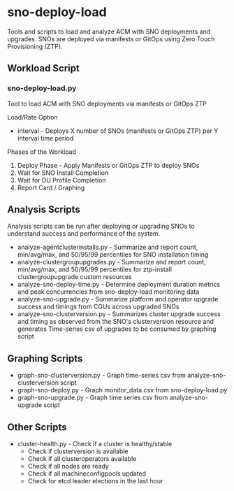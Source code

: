 # sno-deploy-load

Tools and scripts to load and analyze ACM with SNO deployments and upgrades. SNOs are deployed via manifests or GitOps
using Zero Touch Provisioning (ZTP).

## Workload Script

### sno-deploy-load.py

Tool to load ACM with SNO deployments via manifests or GitOps ZTP

Load/Rate Option

* interval - Deploys X number of SNOs (manifests or GitOps ZTP) per Y interval time period

Phases of the Workload

1. Deploy Phase - Apply Manifests or GitOps ZTP to deploy SNOs
2. Wait for SNO Install Completion
3. Wait for DU Profile Completion
4. Report Card / Graphing

## Analysis Scripts

Analysis scripts can be run after deploying or upgrading SNOs to understand success and performance of the system.

* analyze-agentclusterinstalls.py - Summarize and report count, min/avg/max, and 50/95/99 percentiles for SNO
installation timing
* analyze-clustergroupupgrades.py - Summarize and report count, min/avg/max, and 50/95/99 percentiles for ztp-install
clustergroupupgrade custom resources
* analyze-sno-deploy-time.py - Determine deployment duration metrics and peak concurrencies from sno-deploy-load
monitoring data
* analyze-sno-upgrade.py - Summarize platform and operator upgrade success and timings from CGUs across upgraded SNOs
* analyze-sno-clusterversion.py - Summarizes cluster upgrade success and timing as observed from the SNO's
clusterversion resource and generates Time-series csv of upgrades to be consumed by graphing script

## Graphing Scripts

* graph-sno-clusterversion.py - Graph time-series csv from analyze-sno-clusterversion script
* graph-sno-deploy.py - Graph monitor_data.csv from sno-deploy-load.py
* graph-sno-upgrade.py - Graph time series csv from analyze-sno-upgrade script

## Other Scripts

* cluster-health.py - Check if a cluster is healthy/stable
  * Check if clusterversion is available
  * Check if all clusteroperators available
  * Check if all nodes are ready
  * Check if all machineconfigpools updated
  * Check for etcd leader elections in the last hour
